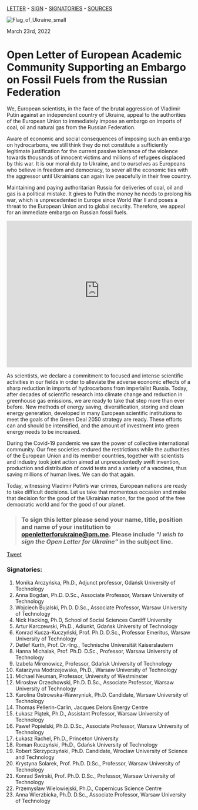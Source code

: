 [LETTER](index.md) - [SIGN](index.md#to-sign-this-letter-please-send-your-name-title-position-and-name-of-your-institution-to-openletterforukrainepmme-please-include-i-wish-to-sign-the-open-letter-for-ukraine-in-the-subject-line) - [SIGNATORIES](index.md#signatories) - [SOURCES](sources.md)

![Flag_of_Ukraine_small](https://user-images.githubusercontent.com/103782853/163692086-ae1d5ab7-17d7-4c40-8549-f5cdf53e0b67.png)

March 23rd, 2022

# **Open Letter of European Academic Community Supporting an Embargo on Fossil Fuels from the Russian Federation**

We, European scientists, in the face of the brutal aggression of Vladimir Putin against an
independent country of Ukraine, appeal to the authorities of the European Union to immediately
impose an embargo on imports of coal, oil and natural gas from the Russian Federation.

Aware of economic and social consequences of imposing such an embargo on hydrocarbons, we
still think they do not constitute a sufficiently legitimate justification for the current passive
tolerance of the violence towards thousands of innocent victims and millions of refugees
displaced by this war. It is our moral duty to Ukraine, and to ourselves as Europeans who believe
in freedom and democracy, to sever all the economic ties with the aggressor until Ukrainians can
again live peacefully in their free country.

Maintaining and paying authoritarian Russia for deliveries of coal, oil and gas is a political
mistake. It gives to Putin the money he needs to prolong his war, which is unprecedented in
Europe since World War II and poses a threat to the European Union and to global security.
Therefore, we appeal for an immediate embargo on Russian fossil fuels.

<iframe src="https://energyandcleanair.github.io/russia_counter_widget/" style="height: 400px; width: 100%; border: none;max-width:600px;margin:0 auto;display:block"></iframe>

As scientists, we declare a commitment to focused and intense scientific activities in our fields in
order to alleviate the adverse economic effects of a sharp reduction in imports of hydrocarbons
from imperialist Russia. Today, after decades of scientific research into climate change and
reduction in greenhouse gas emissions, we are ready to take that step more than ever before.
New methods of energy saving, diversification, storing and clean energy generation, developed
in many European scientific institutions to meet the goals of the Green Deal 2050 strategy are
ready. These efforts can and should be intensified, and the amount of investment into green
energy needs to be increased.

During the Covid-19 pandemic we saw the power of collective international community. Our free
societies endured the restrictions while the authorities of the European Union and its member
countries, together with scientists and industry took joint action aimed at unprecedentedly swift
invention, production and distribution of covid tests and a variety of a vaccines, thus saving
millions of human lives. We can do that again.

Today, witnessing Vladimir Putin’s war crimes, European nations are ready to take difficult
decisions. Let us take that momentous occasion and make that decision for the good of the
Ukrainian nation, for the good of the free democratic world and for the good of our planet.


> ### **To sign this letter please send your name, title, position and name of your institution to [openletterforukraine@pm.me](mailto:openletterforukraine@pm.me?subject=I%20wish%20to%20sign%20the%20Open%20Letter%20for%20Ukraine). Please include _"I wish to sign the Open Letter for Ukraine"_ in the subject line.**

<a href="https://twitter.com/share?ref_src=twsrc%5Etfw" class="twitter-share-button" data-show-count="false">Tweet</a><script async src="https://platform.twitter.com/widgets.js" charset="utf-8"></script>

### Signatories:

1. Monika Arczyńska, Ph.D., Adjunct professor, Gdańsk University of Technology
2. Anna Bogdan, Ph.D. D.Sc., Associate Professor, Warsaw University of Technology
3. Wojciech Bujalski, Ph.D. D.Sc., Associate Professor, Warsaw University of Technology
4. Nick Hacking, Ph.D, School of Social Sciences Cardiff University
5. Artur Karczewski, Ph.D., Adiunkt, Gdańsk University of Technology
6. Konrad Kucza-Kuczyński, Prof. Ph.D. D.Sc., Professor Emeritus, Warsaw University of Technology
7. Detlef Kurth, Prof. Dr.-Ing., Technische Universität Kaiserslautern
8. Hanna Michalak, Prof. Ph.D. D.Sc., Professor, Warsaw University of Technology
9. Izabela Mironowicz, Professor, Gdańsk University of Technology
10. Katarzyna Modrzejewska, Ph.D., Warsaw University of Technology
11. Michael Neuman, Professor, University of Westminster
12. Mirosław Orzechowski, Ph.D. D.Sc., Associate Professor, Warsaw University of Technology
13. Karolina Ostrowska-Wawryniuk, Ph.D. Candidate, Warsaw University of Technology
14. Thomas Pellerin-Carlin, Jacques Delors Energy Centre
15. Łukasz Piątek, Ph.D., Assistant Professor, Warsaw University of Technology
16. Paweł Popielski, Ph.D. D.Sc., Associate Professor, Warsaw University of Technology
17. Łukasz Rachel, Ph.D., Princeton University
18. Roman Ruczyński, Ph.D., Gdańsk University of Technology
19. Robert Skrzypczyński, Ph.D. Candidate, Wroclaw University of Science and Technology
20. Krystyna Solarek, Prof. Ph.D. D.Sc., Professor, Warsaw University of Technology
21. Konrad Świrski, Prof. Ph.D. D.Sc., Professor, Warsaw University of Technology
22. Przemysław Wielowiejski, Ph.D., Copernicus Science Centre
23. Anna Wierzbicka, Ph.D. D.Sc., Associate Professor, Warsaw University of Technology
